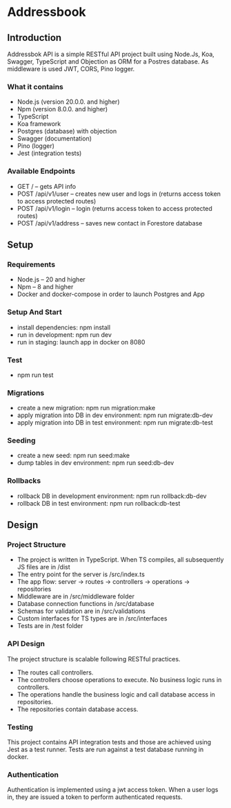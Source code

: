 # Addressbook

## Introduction

Addressbok API is a simple RESTful API project built using Node.Js, Koa, Swagger, TypeScript and Objection as ORM for a Postres database. As middleware is used JWT, CORS, Pino logger.

### What it contains

* Node.js (version 20.0.0. and higher)
* Npm (version 8.0.0. and higher)
* TypeScript 
* Koa framework
* Postgres (database) with objection
* Swagger (documentation)
* Pino (logger)
* Jest (integration tests)

### Available Endpoints

* GET / – gets API info
* POST /api/v1/user – creates new user and logs in  (returns access token to access protected routes)
* POST /api/v1/login – login (returns access token to access protected routes)
* POST /api/v1/address – saves new contact in Forestore database

## Setup

### Requirements

* Node.js – 20 and higher
* Npm – 8 and higher
* Docker and docker-compose in order to launch Postgres and App 

### Setup And Start

* install dependencies: npm install
* run in development: npm run dev
* run in staging: launch app in docker on 8080

### Test

* npm run test

### Migrations

* create a new migration: npm run migration:make
* apply migration into DB in dev environment: npm run migrate:db-dev
* apply migration into DB in test environment: npm run migrate:db-test

### Seeding

* create a new seed: npm run seed:make
* dump tables in dev environment: npm run seed:db-dev

### Rollbacks

* rollback DB in development environment: npm run rollback:db-dev
* rollback DB in test environment: npm run rollback:db-test

## Design

### Project Structure

* The project is written in TypeScript. When TS compiles, all subsequently JS files are in /dist
* The entry point for the server is /src/index.ts
* The app flow: server -> routes -> controllers -> operations -> repositories
* Middleware are in /src/middleware folder
* Database connection functions in /src/database
* Schemas for validation are in /src/validations
* Custom interfaces for TS types are in /src/interfaces
* Tests are in /test folder

### API Design

The project structure is scalable following RESTful practices.

* The routes call controllers.
* The controllers choose operations to execute. No business logic runs in controllers.
* The operations handle the business logic and call database access in repositories.
* The repositories contain database access.

### Testing

This project contains API integration tests and those are achieved using Jest as a test runner.
Tests are run against a test database running in docker.

### Authentication

Authentication is implemented using a jwt access token. When a user logs in, they are issued a token to perform authenticated requests.
